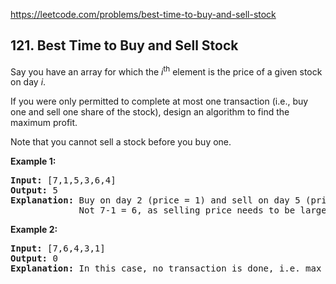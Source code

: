 https://leetcode.com/problems/best-time-to-buy-and-sell-stock

## 121. Best Time to Buy and Sell Stock

<div><p>Say you have an array for which the <em>i</em><sup>th</sup> element is the price of a given stock on day <em>i</em>.</p>
<p>If you were only permitted to complete at most one transaction (i.e., buy one and sell one share of the stock), design an algorithm to find the maximum profit.</p>
<p>Note that you cannot sell a stock before you buy one.</p>
<p><strong>Example 1:</strong></p>
<pre><strong>Input:</strong> [7,1,5,3,6,4]
<strong>Output:</strong> 5
<strong>Explanation:</strong> Buy on day 2 (price = 1) and sell on day 5 (price = 6), profit = 6-1 = 5.
             Not 7-1 = 6, as selling price needs to be larger than buying price.
</pre>
<p><strong>Example 2:</strong></p>
<pre><strong>Input:</strong> [7,6,4,3,1]
<strong>Output:</strong> 0
<strong>Explanation:</strong> In this case, no transaction is done, i.e. max profit = 0.
</pre>
</div>
